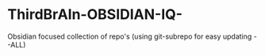# ThirdBrAIn-OBSIDIAN-IQ-
Obsidian focused collection of repo's (using git-subrepo for easy updating --ALL)

